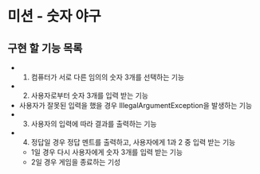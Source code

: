 # 미션 - 숫자 야구
## 구현 할 기능 목록
- 1. 컴퓨터가 서로 다른 임의의 숫자 3개를 선택하는 기능
- 2. 사용자로부터 숫자 3개를 입력 받는 기능
- 사용자가 잘못된 입력을 했을 경우 IllegalArgumentException을 발생하는 기능
- 3. 사용자의 입력에 따라 결과를 출력하는 기능
- 4. 정답일 경우 정답 멘트를 출력하고, 사용자에게 1과 2 중 입력 받는 기능
  - 1일 경우 다시 사용자에게 숫자 3개를 입력 받는 기능
  - 2일 경우 게임을 종료하는 기성